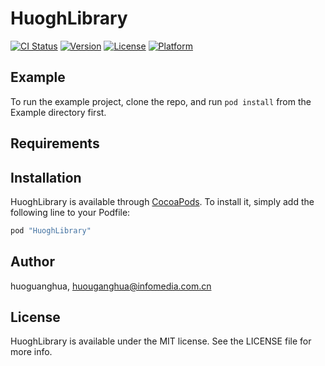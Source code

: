 # HuoghLibrary

[![CI Status](http://img.shields.io/travis/huoguanghua/HuoghLibrary.svg?style=flat)](https://travis-ci.org/huoguanghua/HuoghLibrary)
[![Version](https://img.shields.io/cocoapods/v/HuoghLibrary.svg?style=flat)](http://cocoapods.org/pods/HuoghLibrary)
[![License](https://img.shields.io/cocoapods/l/HuoghLibrary.svg?style=flat)](http://cocoapods.org/pods/HuoghLibrary)
[![Platform](https://img.shields.io/cocoapods/p/HuoghLibrary.svg?style=flat)](http://cocoapods.org/pods/HuoghLibrary)

## Example

To run the example project, clone the repo, and run `pod install` from the Example directory first.

## Requirements

## Installation

HuoghLibrary is available through [CocoaPods](http://cocoapods.org). To install
it, simply add the following line to your Podfile:

```ruby
pod "HuoghLibrary"
```

## Author

huoguanghua, huouganghua@infomedia.com.cn

## License

HuoghLibrary is available under the MIT license. See the LICENSE file for more info.
